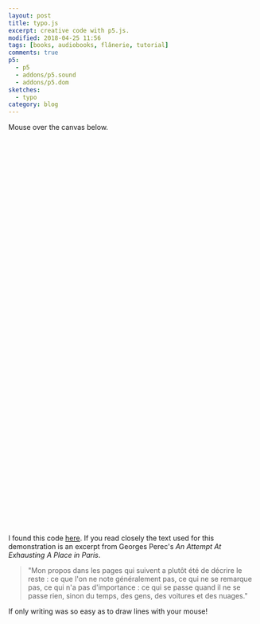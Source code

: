 ```yaml
---
layout: post
title: typo.js
excerpt: creative code with p5.js.
modified: 2018-04-25 11:56
tags: [books, audiobooks, flânerie, tutorial]
comments: true
p5:
  - p5
  - addons/p5.sound
  - addons/p5.dom
sketches:
  - typo
category: blog
---
```


Mouse over the canvas below.

<div id="typo_sketch" style="height:780px; position:relative;"></div>

I found this code [here](https://www.openprocessing.org/sketch/425380). If you read closely the text used for this demonstration is an excerpt from Georges Perec's _An Attempt At Exhausting A Place in Paris_.

> "Mon propos dans les pages qui suivent a plutôt été de décrire le reste : ce que l'on ne note généralement pas, ce qui ne se remarque pas, ce qui n'a pas d'importance : ce qui se passe quand il ne se passe rien, sinon du temps, des gens, des voitures et des nuages."

If only writing was so easy as to draw lines with your mouse!
